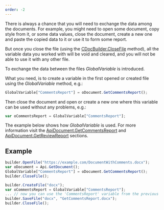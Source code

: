 ```yaml
---
order: -2
---
```


There is always a chance that you will need to exchange the data among the documents. For example, you might need to open some document, copy style from it, or some data values, close the document, create a new one and paste the copied data to it or use it to form some report.

But once you close the file (using the [CDocBuilder.CloseFile](../../../Builder%20Framework/C++/CDocBuilder/CloseFile/index.md) method), all the variable data you worked with will be void and cleared, and you will not be able to use it with any other file.

To exchange the data between the files *GlobalVariable* is introduced.

What you need, is to create a variable in the first opened or created file using the *GlobalVariable* method, e.g.:

```js
GlobalVariable["CommentsReport"] = oDocument.GetCommentsReport();
```

Then close the document and open or create a new one where this variable can be used without any problems, e.g.:

```js
var oCommentsReport = GlobalVariable["CommentsReport"];
```

The example below shows how *GlobalVariable* is used. For more information visit the [ApiDocument.GetCommentsReport](/officeapi/textdocumentapi/apidocument/getcommentsreport) and [ApiDocument.GetReviewReport](/officeapi/textdocumentapi/apidocument/getreviewreport) sections.

## Example

```js
builder.OpenFile("https://example.com/DocumentWithComments.docx");
var oDocument = Api.GetDocument();
GlobalVariable["CommentsReport"] = oDocument.GetCommentsReport();
builder.CloseFile();

builder.CreateFile("docx");
var oCommentsReport = GlobalVariable["CommentsReport"];
... // now you can use the 'CommentsReport' variable from the previous document in the current document;
builder.SaveFile("docx", "GetCommentsReport.docx");
builder.CloseFile();
```
